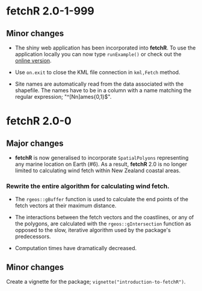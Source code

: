 # fetchR 2.0-1-999

## Minor changes

* The shiny web application has been incorporated into **fetchR**. To use the 
  application locally you can now type `runExample()` or check out the 
  [online version](https://blasee.shinyapps.io/fetchR_shiny/).

* Use `on.exit` to close the KML file connection in `kml,Fetch` method.

* Site names are automatically read from the data associated with the shapefile.
  The names have to be in a column with a name matching the regular expression;
  "^[Nn]ames{0,1}$".

# fetchR 2.0-0

## Major changes

* **fetchR** is now generalised to incorporate `SpatialPolyons` representing any
marine location on Earth (#6). As a result, **fetchR** 2.0 is no longer limited 
to calculating wind fetch within New Zealand coastal areas.

### Rewrite the entire algorithm for calculating wind fetch. 

* The `rgeos::gBuffer` function is used to calculate the end points of the fetch 
vectors at their maximum distance.

* The interactions between the fetch vectors and the coastlines, or any of the 
polygons, are calculated with the `rgeos::gIntersection` function as opposed to
the slow, iterative algorithm used by the package's predecessors.

* Computation times have dramatically decreased.

## Minor changes

 Create a vignette for the package; `vignette("introduction-to-fetchR")`.
